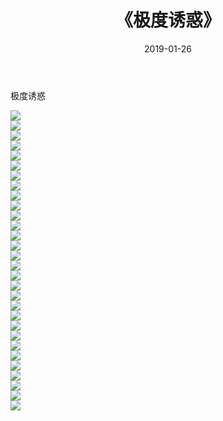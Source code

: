 ﻿---
layout: post
title:  《极度诱惑》
date:   2019-01-26
img: http://img.660000.xyz/Sharelink/唯美/2019/极度诱惑/000.jpg
categories: [美女, 清纯, 唯美]
---

极度诱惑

  ![](http://img.660000.xyz/Sharelink/唯美/2019/极度诱惑/001.jpg) <br> ![](http://img.660000.xyz/Sharelink/唯美/2019/极度诱惑/002.jpg) <br> ![](http://img.660000.xyz/Sharelink/唯美/2019/极度诱惑/003.jpg) <br> ![](http://img.660000.xyz/Sharelink/唯美/2019/极度诱惑/004.jpg) <br> ![](http://img.660000.xyz/Sharelink/唯美/2019/极度诱惑/005.jpg) <br> ![](http://img.660000.xyz/Sharelink/唯美/2019/极度诱惑/006.jpg) <br> ![](http://img.660000.xyz/Sharelink/唯美/2019/极度诱惑/007.jpg) <br> ![](http://img.660000.xyz/Sharelink/唯美/2019/极度诱惑/008.jpg) <br> ![](http://img.660000.xyz/Sharelink/唯美/2019/极度诱惑/009.jpg) <br> ![](http://img.660000.xyz/Sharelink/唯美/2019/极度诱惑/010.jpg) <br> ![](http://img.660000.xyz/Sharelink/唯美/2019/极度诱惑/011.jpg) <br> ![](http://img.660000.xyz/Sharelink/唯美/2019/极度诱惑/012.jpg) <br> ![](http://img.660000.xyz/Sharelink/唯美/2019/极度诱惑/013.jpg) <br> ![](http://img.660000.xyz/Sharelink/唯美/2019/极度诱惑/014.jpg) <br> ![](http://img.660000.xyz/Sharelink/唯美/2019/极度诱惑/015.jpg) <br> ![](http://img.660000.xyz/Sharelink/唯美/2019/极度诱惑/016.jpg) <br> ![](http://img.660000.xyz/Sharelink/唯美/2019/极度诱惑/017.jpg) <br> ![](http://img.660000.xyz/Sharelink/唯美/2019/极度诱惑/018.jpg) <br> ![](http://img.660000.xyz/Sharelink/唯美/2019/极度诱惑/019.jpg) <br> ![](http://img.660000.xyz/Sharelink/唯美/2019/极度诱惑/020.jpg) <br> ![](http://img.660000.xyz/Sharelink/唯美/2019/极度诱惑/021.jpg) <br> ![](http://img.660000.xyz/Sharelink/唯美/2019/极度诱惑/022.jpg) <br> ![](http://img.660000.xyz/Sharelink/唯美/2019/极度诱惑/023.jpg) <br> ![](http://img.660000.xyz/Sharelink/唯美/2019/极度诱惑/024.jpg) <br> ![](http://img.660000.xyz/Sharelink/唯美/2019/极度诱惑/025.jpg) <br> ![](http://img.660000.xyz/Sharelink/唯美/2019/极度诱惑/026.jpg) <br> ![](http://img.660000.xyz/Sharelink/唯美/2019/极度诱惑/027.jpg) <br> ![](http://img.660000.xyz/Sharelink/唯美/2019/极度诱惑/028.jpg) <br> ![](http://img.660000.xyz/Sharelink/唯美/2019/极度诱惑/029.jpg) <br> ![](http://img.660000.xyz/Sharelink/唯美/2019/极度诱惑/030.jpg) <br>